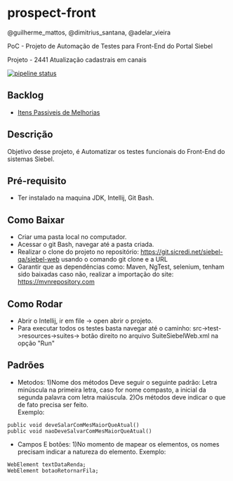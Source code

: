 # prospect-front
@guilherme_mattos, @dimitrius_santana, @adelar_vieira

PoC - Projeto de Automação de Testes para Front-End do Portal Siebel

Projeto - 2441 Atualização cadastrais em canais

[![pipeline status](https://git.sicredi.net/siebel-qa/siebel-web/badges/master/pipeline.svg)](https://git.sicredi.net/siebel-qa/siebel-web/commits/master)


## Backlog 
* [Itens Passiveis de Melhorias](src/test/resources/backlog_do_projeto/TODOLIST.md)


## Descrição
Objetivo desse projeto, é Automatizar os testes funcionais do Front-End do sistemas Siebel.

## Pré-requisito
- Ter instalado na maquina JDK, Intellij, Git Bash.
## Como Baixar
- Criar uma pasta local no computador.
- Acessar o git Bash, navegar até a pasta criada.
- Realizar o clone do projeto no repositório: https://git.sicredi.net/siebel-qa/siebel-web usando o comando git clone e a URL
- Garantir que as dependências como: Maven, NgTest, selenium, tenham sido baixadas caso não, realizar a importação do site: https://mvnrepository.com
## Como Rodar
- Abrir o Intellij, ir em file -> open abrir o projeto.
- Para executar todos os testes basta navegar até o caminho: src->test->resources->suites-> botão direito no arquivo SuiteSiebelWeb.xml na opção "Run"


## Padrões
- Metodos: 
1)Nome dos métodos Deve seguir o seguinte padrão: Letra minúscula na primeira letra,  caso for nome compasto, a inicial da segunda palavra com letra maiúscula. 
2)Os métodos deve indicar o que de fato precisa ser feito.   
Exemplo:
````
public void deveSalarComMesMaiorQueAtual()
public void naoDeveSalvarComMesMaiorQueAtual()
````
- Campos E botões:
1)No momento de mapear os elementos, os nomes precisam indicar a natureza do elemento.
Exemplo:
````
WebElement textDataRenda;
WebElement botaoRetornarFila;
````


